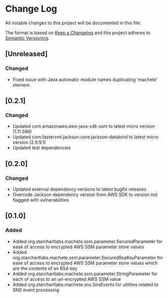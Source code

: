 # Change Log
All notable changes to this project will be documented in this file.

The format is based on [Keep a Changelog](http://keepachangelog.com/)
and this project adheres to [Semantic Versioning](http://semver.org/).

## [Unreleased]
### Changed
- Fixed issue with Java automatic module names duplicating 'machete' element

## [0.2.1]
### Changed

- Updated com.amazonaws:aws-java-sdk-ssm to latest micro version (1.11.598)
- Updated com.fasterxml.jackson.core:jackson-databind to latest micro version (2.9.9.1)
- Updated test dependencies

## [0.2.0]
### Changed

- Updated external dependency versions to latest bugfix releases
- Overrode Jackson dependency version from AWS SDK to version not flagged with vulnerabilities

## [0.1.0]
### Added

- Added org.starchartlabs.machete.ssm.parameter.SecuredParameter for ease of access to encrypted AWS SSM parameter store values
- Added org.starchartlabs.machete.ssm.parameter.SecuredRsaKeyParameter  for ease of access to encrypted AWS SSM parameter store values which are the contents of an RSA key
- Added org.starchartlabs.machete.ssm.parameter.StringParameter for each of access to an un-encrypted AWS SSM value
- Added org.starchartlabs.machete.sns.SnsEvents for utilities related to SNS event processing
